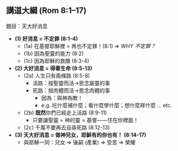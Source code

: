 ## 講道大綱 (Rom 8:1–17)
題目：天大好消息
- <strong>(1) 好消息 = 不定罪 (8:1-4)</strong>
	- (1a) 在基督耶穌裡 = 再也不定罪！(8:1) ⇒ <em>WHY 不定罪？</em>
	- (1b) 因為聖靈的能力 (8:2)
	- (1c) 因為耶穌的救贖 (8:3-4)
- <strong>(2) 大好消息 = 得著生命 (8:5-13)</strong>
	- (2a) 人生只有兩條路 (8:5-8)
		- 活路：按聖靈而活→思念屬靈的事
		- 死路：按肉體而活→思念肉體的事
			- 因為：與神為敵！
			- e.g. 吃什麼補什麼；看什麼學什麼；想什麼拜什麼 ... etc.
	- (2b) **既然**你們已經走上活路 (8:9-11)
		- 只要讓聖靈 = 神的靈 = 基督——住在你裡面！
	- (2c) 千萬不要再去自尋死路 (8:12-13)
- <strong>(3) 天大好消息 = 做神兒女，耶穌有的你也有！ (8:14-17)</strong>
	- 與耶穌一同：兒女 ⇒ 後嗣 (產業) ⇒ 受苦 ⇒ 榮耀
